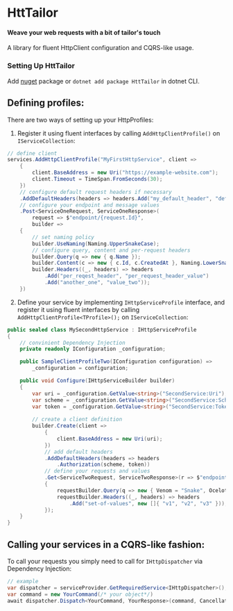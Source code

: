 # HttTailor
#### Weave your web requests with a bit of tailor's touch
A library for fluent HttpClient configuration and CQRS-like usage.

### Setting Up HttTailor

Add [nuget](https://www.nuget.org/packages/HttTailor/) package or `dotnet add package HttTailor` in dotnet CLI.

## Defining profiles:

There are two ways of setting up your HttpProfiles:

1. Register it using fluent interfaces by calling `AddHttpClientProfile()` on `IServiceCollection`:

```csharp
// define client
services.AddHttpClientProfile("MyFirstHttpService", client =>
    {
        client.BaseAddress = new Uri("https://example-website.com");
        client.Timeout = TimeSpan.FromSeconds(30);
    })
    // configure default request headers if necessary
    .AddDefaultHeaders(headers => headers.Add("my_default_header", "default_header_value"))
    // configure your endpoint and message values
    .Post<ServiceOneRequest, ServiceOneResponse>(
        request => $"endpoint/{request.Id}",
        builder =>
    {
        // set naming policy
        builder.UseNaming(Naming.UpperSnakeCase);
        // configure query, content and per-request headers
        builder.Query(q => new { q.Name });
        builder.Content(c => new { c.Id, c.CreatedAt }, Naming.LowerSnakeCase);
        builder.Headers((_, headers) => headers            
            .Add("per_reqest_header", "per_request_header_value")
            .Add("another_one", "value_two"));
    })
```

2. Define your service by implementing `IHttpServiceProfile` interface, and register it using fluent interfaces by calling `AddHttpClientProfile<TProfile>();` on `IServiceCollection`:

```csharp
public sealed class MySecondHttpService : IHttpServiceProfile
{
    // convinient Dependency Injection
    private readonly IConfiguration _configuration;

    public SampleClientProfileTwo(IConfiguration configuration) => 
        _configuration = configuration;

    public void Configure(IHttpServiceBuilder builder)
    {
        var uri = _configuration.GetValue<string>("SecondService:Uri");
        var scheme = _configuration.GetValue<string>("SecondService:Scheme");
        var token = _configuration.GetValue<string>("SecondService:Token");
        
        // create a client definition
        builder.Create(client =>
            {
                client.BaseAddress = new Uri(uri);
            })
            // add default headers
            .AddDefaultHeaders(headers => headers
                .Authorization(scheme, token))
            // define your requests and values
            .Get<ServiceTwoRequest, ServiceTwoResponse>(r => $"endpoint/{r.Id}", requestBuilder =>
            {
                requestBuilder.Query(q => new { Venom = "Snake", OcelotSays = new[] {"la", "le", "lu", "le", "lo"} }, Naming.LowerSnakeCase);
                requestBuilder.Headers((_, headers) => headers
                    .Add("set-of-values", new []{ "v1", "v2", "v3" }));
            });
    }
}
```
## Calling your services in a CQRS-like fashion:
To call your requests you simply need to call for `IHttpDispatcher` via Dependency Injection:
```csharp
// example
var dispatcher = serviceProvider.GetRequiredService<IHttpDispatcher>();
var command = new YourCommand(/* your object*/)
await dispatcher.Dispatch<YourCommand, YourResponse>(command, CancellationToken.None);
```